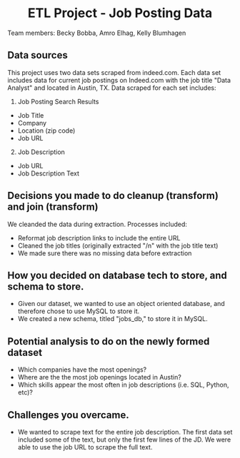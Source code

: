 # <center>ETL Project - Job Posting Data</center>

Team members:
Becky Bobba, Amro Elhag, Kelly Blumhagen

## Data sources
This project uses two data sets scraped from indeed.com. Each data set includes data for current job postings on Indeed.com with the job title "Data Analyst" and located in Austin, TX. Data scraped for each set includes:

1. Job Posting Search Results
* Job Title
* Company
* Location (zip code)
* Job URL

2. Job Description
* Job URL
* Job Description Text

## Decisions you made to do cleanup (transform) and join (transform)
We cleanded the data during extraction. Processes included:
* Reformat job description links to include the entire URL
* Cleaned the job titles (originally extracted "/n" with the job title text)
* We made sure there was no missing data before extraction

## How you decided on database tech to store, and schema to store.
* Given our dataset, we wanted to use an object oriented database, and therefore chose to use MySQL to store it.
* We created a new schema, titled "jobs_db," to store it in MySQL.  

## Potential analysis to do on the newly formed dataset
* Which companies have the most openings?
* Where are the the most job openings located in Austin?
* Which skills appear the most often in job descriptions (i.e. SQL, Python, etc)? 

## Challenges you overcame.
* We wanted to scrape text for the entire job description. The first data set included some of the text, but only the first few lines of the JD. We were able to use the job URL to scrape the full text. 
